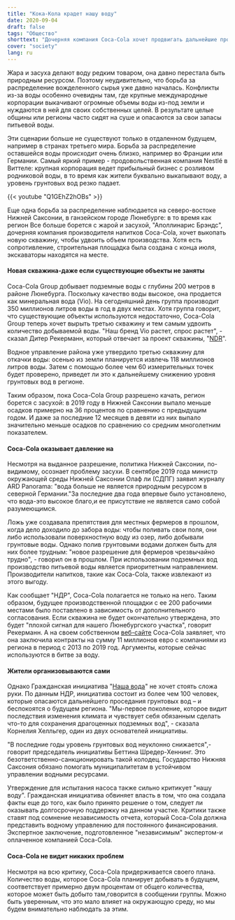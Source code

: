 ```yaml
---
title: "Кока-Кола крадет нашу воду"
date: 2020-09-04
draft: false
tags: "Общество"
shorttext: "Дочерняя компания Coca-Cola хочет продвигать дальнейшие проекты скважин в Нижней Саксонии. Этому есть сопротивление."
cover: "society"
lang: ru
---
```


Жара и засуха делают воду редким товаром, она давно перестала быть природным ресурсом. Поэтому неудивительно, что борьба за распределение вожделенного сырья уже давно началась. Конфликты из-за воды особенно очевидны там, где крупные международные корпорации выкачивают огромные объемы воды из-под земли и нуждаются в ней для своих собственных целей. В результате целые общины или регионы часто сидят на суше и опасаются за свои запасы питьевой воды.

Эти сценарии больше не существуют только в отдаленном будущем, например в странах третьего мира. Борьба за распределение оставшейся воды происходит очень близко, например во Франции или Германии. Самый яркий пример - продовольственная компания Nestlé в Виттеле: крупная корпорация ведет прибыльный бизнес с розливом родниковой воды, в то время как жители буквально выкапывают воду, а уровень грунтовых вод резко падает.

{{< youtube "Q1GEhZ2hOBs" >}}

Еще одна борьба за распределение наблюдается на северо-востоке Нижней Саксонии, в ганзейском городе Люнебурге: в то время как регион Все больше борется с жарой и засухой, "Аполлинарис Брэндс", дочерняя компания производителя напитков Coca-Cola, хочет выкопать новую скважину, чтобы удвоить объем производства. Хотя есть сопротивление, строительная площадка была создана с конца июля, экскаваторы находятся на месте.

#### Новая скважина-даже если существующие объекты не заняты

Coca-Cola Group добывает подземные воды с глубины 200 метров в районе Люнебурга. Поскольку качество воды высокое, она продается как минеральная вода (Vio). На сегодняшний день группа производит 350 миллионов литров воды в год в двух местах. Хотя группа говорит, что существующие объекты используются недостаточно, Coca-Cola Group теперь хочет вырыть третью скважину и тем самым удвоить количество добываемой воды. "Наш бренд Vio растет, спрос растет", - сказал Дитер Рекерманн, который отвечает за проект скважины, "[NDR](https://www.ndr.de/fernsehen/sendungen/hallo_niedersachsen/Sorge-ums-Grundwasser-Streit-mit-Coca-Cola,hallonds60200.html "Sorge ums Grundwasser - Streit mit Coca-Cola")".

Водное управление района уже утвердило третью скважину для откачки воды: осенью из земли планируется извлечь 118 миллионов литров воды. Затем с помощью более чем 60 измерительных точек будет проверено, приведет ли это к дальнейшему снижению уровня грунтовых вод в регионе.

Таким образом, пока Coca-Cola Group разрешено качать, регион борется с засухой: в 2019 году в Нижней Саксонии выпало меньше осадков примерно на 36 процентов по сравнению с предыдущим годом. И даже за последние 12 месяцев в девяти из них выпало значительно меньше осадков по сравнению со средним многолетним показателем.

#### Coca-Cola оказывает давление на

Несмотря на выданное разрешение, политика Нижней Саксонии, по-видимому, осознает проблему засухи. В сентябре 2019 года министр окружающей среды Нижней Саксонии Олаф ли (СДПГ) заявил журналу ARD Panorama: "вода больше не является природным ресурсом в северной Германии."За последние два года впервые было установлено, что вода-это высокое благо,и ее присутствие не является само собой разумеющимся.

Ложь уже создавала препятствия для местных фермеров в прошлом, когда дело доходило до забора воды: чтобы поливать свои поля, они либо использовали поверхностную воду из озер, либо добывали грунтовые воды. Однако полив грунтовыми водами должен быть для них более трудным: "новое разрешение для фермеров чрезвычайно трудно", - говорил он в прошлом. При использовании подземных вод производство питьевой воды является приоритетным направлением. Производители напитков, такие как Coca-Cola, также извлекают из этого выгоду.

Как сообщает "НДР", Coca-Cola полагается не только на него. Таким образом, будущее производственной площадки с ее 200 рабочими местами было поставлено в зависимость от дополнительного согласования. Если скважина не будет окончательно утверждена, это будет "плохой сигнал для нашего Люнебургского участка", говорит Рекерманн. А на своем собственном [веб-сайте](https://www.coca-cola-deutschland.de/uber-uns/unternehmen/produktion-behind-the-scenes/coca-cola-standort-lueneburg "WASSER UND LEBEN: DER COCA‑COLA STANDORT LÜNEBURG") Coca-Cola заявляет, что она заключила контракты на сумму 11 миллионов евро с компаниями из региона в период с 2013 по 2019 год. Аргументы, которые сейчас используются в битве за воду.

#### Жители организовываются сами

Однако Гражданская инициатива "[Наша вода](https://unserwasser-bi-lueneburg.de/ "Unser Wasser in Lüneburg")" не хочет стоять сложа руки. По данным НДР, инициатива состоит из более чем 100 человек, которые опасаются дальнейшего проседания грунтовых вод – и беспокоятся о будущем региона. "Мы-первое поколение, которое видит последствия изменения климата и чувствует себя обязанным сделать что-то для сохранения драгоценных подземных вод", - сказала Корнелия Хелльгер, один из двух основателей инициативы.

"В последние годы уровень грунтовых вод неуклонно снижается",-говорит председатель инициативы Беттина Шредер-Хеннинг. Это безответственно-санкционировать такой колодец. Государство Нижняя Саксония обязано помогать муниципалитетам в устойчивом управлении водными ресурсами.

Утверждение для испытания насоса также сильно критикует "нашу воду". Гражданская инициатива обвиняет власть в том, что она создала факты еще до того, как было принято решение о том, следует ли оказывать долгосрочную поддержку на данном участке. Критики также ставят под сомнение независимость отчета, который Coca-Cola должна представить водному управлению для постоянного финансирования. Экспертное заключение, подготовленное "независимым" экспертом-и оплаченное компанией Coca-Cola.

#### Coca-Cola не видит никаких проблем

Несмотря на всю критику, Coca-Cola придерживается своего плана. Количество воды, которое Coca-Cola планирует добывать в будущем, соответствует примерно двум процентам от общего количества, которое может быть добыто там,говорится в сообщении группы. Можно быть уверенным, что это мало влияет на окружающую среду, но мы будем внимательно наблюдать за этим.
